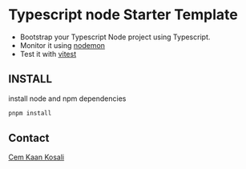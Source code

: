 # Typescript node Starter Template

* Bootstrap your Typescript Node project using Typescript.
* Monitor it using [nodemon](https://github.com/remy/nodemon/tree/master#readme)
* Test it with [vitest](https://vitest.dev/)

## INSTALL

install node and npm dependencies

```bash
pnpm install
```

## Contact

[Cem Kaan Kosali](www.cemkaan.com)